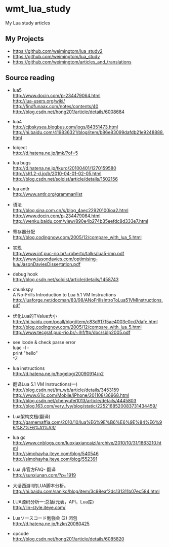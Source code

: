 # wmt_lua_study
My Lua study articles

## My Projects  
* https://github.com/weimingtom/lua_study2  
* https://github.com/weimingtom/lua_study  
* https://github.com/weimingtom/articles_and_translations  

## Source reading  
* lua5  
http://www.docin.com/p-234479064.html  
http://lua-users.org/wiki/  
http://findfunaax.com/notes/contents/40  
http://blog.csdn.net/hong201/article/details/6008684  

* lua4  
http://cjbskysea.blogbus.com/logs/84351473.html  
http://hi.baidu.com/419836321/blog/item/b86e83099dafdb21e9248888.html  

* lobject  
http://d.hatena.ne.jp/jmk/?of=5  

* lua bugs  
http://d.hatena.ne.jp/tkuro/20100401/1270159580  
http://sh1.2-d.jp/b/2010-04-01-02-05.html  
http://blog.csdn.net/soloist/article/details/1502156  

* lua antlr  
http://www.antlr.org/grammar/list  

* 语法  
http://blog.sina.com.cn/s/blog_4aec22920100ioa2.html  
http://www.docin.com/p-234479064.html  
http://wenku.baidu.com/view/890e4b274b35eefdc8d333e7.html  

* 寄存器分配  
http://blog.codingnow.com/2005/12/compare_with_lua_5.html  

* 实现  
http://www.inf.puc-rio.br/~roberto/talks/lua5-imp.pdf  
http://www.jasondavies.com/optimising-lua/JasonDaviesDissertation.pdf  

* debug hook  
http://blog.csdn.net/soloist/article/details/1458743  

* chunkspy  
A No-Frills Introduction to Lua 5.1 VM Instructions  
http://luaforge.net/docman/83/98/ANoFrillsIntroToLua51VMInstructions.pdf  

* 优化Lua的TValue大小  
http://hi.baidu.com/pcall/blog/item/c83d917f5ae4003e0cd7dafe.html  
http://blog.codingnow.com/2005/12/compare_with_lua_5.html  
http://www.tecgraf.puc-rio.br/~lhf/ftp/doc/sblp2005.pdf  

* see lcode & check parse error  
  luac -l -  
  print "hello"  
  ^Z

* lua instructions  
http://d.hatena.ne.jp/hogelog/20090914/p2  

* 翻译Lua 5.1 VM Instructions(一)  
http://blog.csdn.net/tm_wb/article/details/3453159  
http://www.61ic.com/Mobile/iPhone/201108/36968.html  
http://blog.csdn.net/chenyufei1013/article/details/4445803  
http://blog.163.com/very_fyy/blog/static/2252168520083731434459/  

* Lua架构文档(翻译)  
http://gamemaffia.com/2010/10/lua%E6%9E%B6%E6%9E%84%E6%96%87%E6%A1%A3/  

* lua gc  
http://www.cnblogs.com/luoxiaxiancaizi/archive/2010/10/31/1863210.html  
http://simohayha.iteye.com/blog/540546  
http://simohayha.iteye.com/blog/552391  

* Lua 非官方FAQ- 翻译  
http://sunxiunan.com/?p=1919  

* 大话西游II的LUA脚本分析。  
http://hi.baidu.com/saniko/blog/item/3c98eaf2dc131311b07ec584.html  

* LUA源码分析一:总括(元表，API，Lua库)  
http://lin-style.iteye.com/  

* Luaソースコード勉強会 (2) 闭包  
http://d.hatena.ne.jp/hzkr/20080425  

* opcode  
http://blog.csdn.net/hong201/article/details/6085820  
